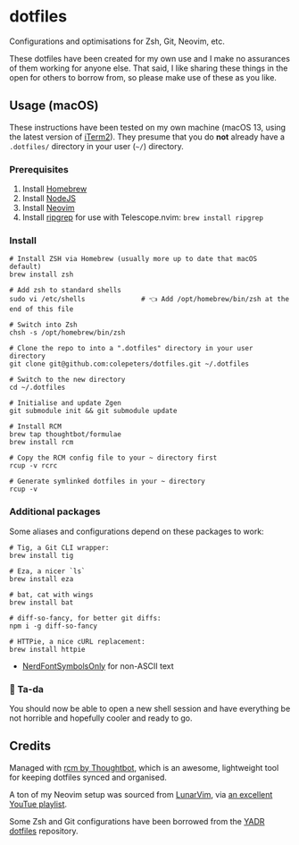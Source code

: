 dotfiles
============

Configurations and optimisations for Zsh, Git, Neovim, etc.

These dotfiles have been created for my own use and I make no assurances of them working for anyone else. That said, I like sharing these things in the open for others to borrow from, so please make use of these as you like.

## Usage (macOS)
These instructions have been tested on my own machine (macOS 13, using the latest version of [iTerm2](https://www.iterm2.com/)). They presume that you do **not** already have a `.dotfiles/` directory in your user (`~/`) directory.

### Prerequisites

1. Install [Homebrew](http://brew.sh/)
1. Install [NodeJS](https://nodejs.org/)
1. Install [Neovim](https://neovim.io)
1. Install [ripgrep](https://github.com/BurntSushi/ripgrep) for use with Telescope.nvim: `brew install ripgrep`

### Install

```shell
# Install ZSH via Homebrew (usually more up to date that macOS default)
brew install zsh

# Add zsh to standard shells
sudo vi /etc/shells              # 👈 Add /opt/homebrew/bin/zsh at the end of this file

# Switch into Zsh
chsh -s /opt/homebrew/bin/zsh

# Clone the repo to into a ".dotfiles" directory in your user directory
git clone git@github.com:colepeters/dotfiles.git ~/.dotfiles

# Switch to the new directory
cd ~/.dotfiles

# Initialise and update Zgen
git submodule init && git submodule update

# Install RCM
brew tap thoughtbot/formulae
brew install rcm

# Copy the RCM config file to your ~ directory first
rcup -v rcrc

# Generate symlinked dotfiles in your ~ directory
rcup -v
```

### Additional packages
Some aliases and configurations depend on these packages to work:

```shell
# Tig, a Git CLI wrapper:
brew install tig

# Eza, a nicer `ls`
brew install eza

# bat, cat with wings
brew install bat

# diff-so-fancy, for better git diffs:
npm i -g diff-so-fancy

# HTTPie, a nice cURL replacement:
brew install httpie
```

- [NerdFontSymbolsOnly](https://github.com/ryanoasis/nerd-fonts/releases) for non-ASCII text

### 🎉 Ta-da
You should now be able to open a new shell session and have everything be not horrible and hopefully cooler and ready to go.

## Credits
Managed with [rcm by Thoughtbot](https://github.com/thoughtbot/rcm), which is an awesome, lightweight tool for keeping dotfiles synced and organised.

A ton of my Neovim setup was sourced from [LunarVim](https://github.com/LunarVim), via [an excellent YouTue playlist](https://www.youtube.com/playlist?list=PLhoH5vyxr6Qq41NFL4GvhFp-WLd5xzIzZ).

Some Zsh and Git configurations have been borrowed from the [YADR dotfiles](https://github.com/skwp/dotfiles) repository.

